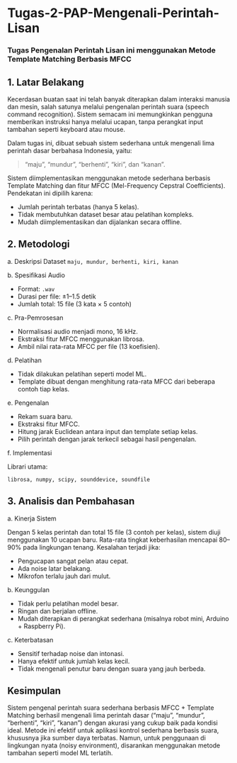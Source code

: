 # Tugas-2-PAP-Mengenali-Perintah-Lisan
### Tugas Pengenalan Perintah Lisan ini menggunakan Metode Template Matching Berbasis MFCC
## 1. Latar Belakang
Kecerdasan buatan saat ini telah banyak diterapkan dalam interaksi manusia dan mesin, salah satunya melalui pengenalan perintah suara (speech command recognition).
Sistem semacam ini memungkinkan pengguna memberikan instruksi hanya melalui ucapan, tanpa perangkat input tambahan seperti keyboard atau mouse.

Dalam tugas ini, dibuat sebuah sistem sederhana untuk mengenali lima perintah dasar berbahasa Indonesia, yaitu:

> “maju”, “mundur”, “berhenti”, “kiri”, dan “kanan”.

Sistem diimplementasikan menggunakan metode sederhana berbasis Template Matching dan fitur MFCC (Mel-Frequency Cepstral Coefficients).
Pendekatan ini dipilih karena:
- Jumlah perintah terbatas (hanya 5 kelas).
- Tidak membutuhkan dataset besar atau pelatihan kompleks.
- Mudah diimplementasikan dan dijalankan secara offline.

## 2. Metodologi
a. Deskripsi Dataset
`maju, mundur, berhenti, kiri, kanan`

b. Spesifikasi Audio
- Format: `.wav`
- Durasi per file: ±1–1.5 detik
- Jumlah total: 15 file (3 kata × 5 contoh)

c. Pra-Pemrosesan
- Normalisasi audio menjadi mono, 16 kHz.
- Ekstraksi fitur MFCC menggunakan librosa.
- Ambil nilai rata-rata MFCC per file (13 koefisien).

d. Pelatihan
- Tidak dilakukan pelatihan seperti model ML.
- Template dibuat dengan menghitung rata-rata MFCC dari beberapa contoh tiap kelas.

e. Pengenalan
- Rekam suara baru.
- Ekstraksi fitur MFCC.
- Hitung jarak Euclidean antara input dan template setiap kelas.
- Pilih perintah dengan jarak terkecil sebagai hasil pengenalan.

f. Implementasi

Librari utama:

`librosa, numpy, scipy, sounddevice, soundfile`

## 3. Analisis dan Pembahasan
a. Kinerja Sistem

Dengan 5 kelas perintah dan total 15 file (3 contoh per kelas), sistem diuji menggunakan 10 ucapan baru.
Rata-rata tingkat keberhasilan mencapai 80–90% pada lingkungan tenang.
Kesalahan terjadi jika:
- Pengucapan sangat pelan atau cepat.
- Ada noise latar belakang.
- Mikrofon terlalu jauh dari mulut.

b. Keunggulan
- Tidak perlu pelatihan model besar.
- Ringan dan berjalan offline.
- Mudah diterapkan di perangkat sederhana (misalnya robot mini, Arduino + Raspberry Pi).

c. Keterbatasan
- Sensitif terhadap noise dan intonasi.
- Hanya efektif untuk jumlah kelas kecil.
- Tidak mengenali penutur baru dengan suara yang jauh berbeda.

## Kesimpulan

Sistem pengenal perintah suara sederhana berbasis MFCC + Template Matching berhasil mengenali lima perintah dasar (“maju”, “mundur”, “berhenti”, “kiri”, “kanan”) dengan akurasi yang cukup baik pada kondisi ideal.
Metode ini efektif untuk aplikasi kontrol sederhana berbasis suara, khususnya jika sumber daya terbatas.
Namun, untuk penggunaan di lingkungan nyata (noisy environment), disarankan menggunakan metode tambahan seperti model ML terlatih.

